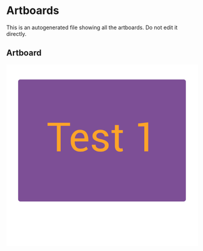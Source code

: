 # Artboards

This is an autogenerated file showing all the artboards. Do not edit it directly.

## Artboard

![Artboard](./.exportedArtboards/Git-test_v1/Artboard.png)

